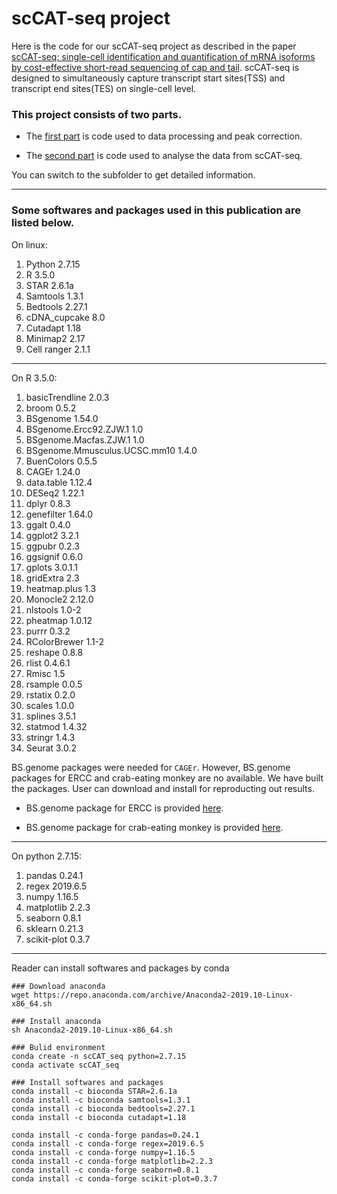 
# scCAT-seq project  



Here is the code for our scCAT-seq project as described in the paper [scCAT-seq: single-cell identification and quantification of mRNA isoforms by cost-effective short-read sequencing of cap and tail](https://www.biorxiv.org/content/10.1101/2019.12.11.873505v1). scCAT-seq is designed to simultaneously capture transcript start sites(TSS) and transcript end sites(TES) on single-cell level.


### This project consists of two parts.

* The [first part](https://github.com/huyoujinlab/scCAT-seq/tree/master/data_processing_and_machine_learning) is code used to data processing and peak correction.

* The [second part](https://github.com/huyoujinlab/scCAT-seq/tree/master/Analysing) is code used to analyse the data from scCAT-seq.

You can switch to the subfolder to get detailed information.

---
### Some softwares and packages used in this publication are listed below.

On linux:


1) Python 2.7.15   
2) R 3.5.0   
3) STAR 2.6.1a   
4) Samtools 1.3.1   
5) Bedtools 2.27.1   
6) cDNA_cupcake 8.0   
7) Cutadapt 1.18   
8) Minimap2 2.17   
9) Cell ranger 2.1.1   
 
 
---

On R 3.5.0:
 
1) basicTrendline 2.0.3   
2) broom 0.5.2
3) BSgenome 1.54.0
4) BSgenome.Ercc92.ZJW.1 1.0
5) BSgenome.Macfas.ZJW.1 1.0
6) BSgenome.Mmusculus.UCSC.mm10 1.4.0
7) BuenColors 0.5.5   
8) CAGEr 1.24.0   
9) data.table 1.12.4   
10) DESeq2 1.22.1   
11) dplyr 0.8.3
12) genefilter 1.64.0
13) ggalt 0.4.0   
14) ggplot2 3.2.1   
15) ggpubr 0.2.3   
16) ggsignif 0.6.0   
17) gplots 3.0.1.1   
18) gridExtra 2.3   
19) heatmap.plus 1.3   
20) Monocle2 2.12.0   
21) nlstools 1.0-2   
22) pheatmap 1.0.12   
23) purrr 0.3.2   
24) RColorBrewer 1.1-2   
25) reshape 0.8.8   
26) rlist 0.4.6.1   
27) Rmisc 1.5   
28) rsample 0.0.5   
29) rstatix 0.2.0   
30) scales 1.0.0   
31) splines 3.5.1 
32) statmod 1.4.32
33) stringr 1.4.3   
34) Seurat 3.0.2   
 
BS.genome packages were needed for `CAGEr`. However, BS.genome packages for ERCC and crab-eating monkey are no available. We have built the packages. User can download and install for reproducting out results.

* BS.genome package for ERCC is provided [here](https://drive.google.com/open?id=1cwJSUWcZ8PkYAs7vmUGDYpI_fW3jE3nK).

* BS.genome package for crab-eating monkey is provided [here](https://drive.google.com/open?id=1ZvdSOCV5AbwcqYPZ_SYX42egSRKUGBrC).
---
On python 2.7.15:
 
1) pandas 0.24.1  
2) regex 2019.6.5
3) numpy 1.16.5  
4) matplotlib 2.2.3  
5) seaborn 0.8.1
6) sklearn 0.21.3  
7) scikit-plot 0.3.7  


---


Reader can install softwares and packages by conda


```
### Download anaconda
wget https://repo.anaconda.com/archive/Anaconda2-2019.10-Linux-x86_64.sh

### Install anaconda
sh Anaconda2-2019.10-Linux-x86_64.sh

### Bulid environment
conda create -n scCAT_seq python=2.7.15
conda activate scCAT_seq

### Install softwares and packages
conda install -c bioconda STAR=2.6.1a
conda install -c bioconda samtools=1.3.1
conda install -c bioconda bedtools=2.27.1
conda install -c bioconda cutadapt=1.18

conda install -c conda-forge pandas=0.24.1
conda install -c conda-forge regex=2019.6.5
conda install -c conda-forge numpy=1.16.5
conda install -c conda-forge matplotlib=2.2.3
conda install -c conda-forge seaborn=0.8.1
conda install -c conda-forge scikit-plot=0.3.7
```
